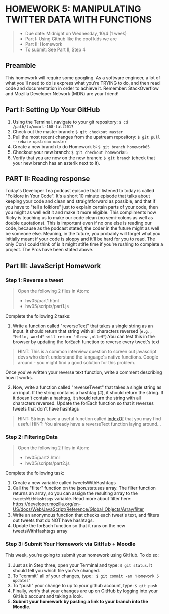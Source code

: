 # HOMEWORK 5: MANIPULATING TWITTER DATA WITH FUNCTIONS
> * Due date: Midnight on Wednesday, 10/4 (1 week)
> * Part I: Using Github like the cool kids we are
> * Part II: Homework
> * To submit: See Part II, Step 4

## Preamble
This homework will require some googling. As a software engineer, a lot of what you'll need to do is express what you're TRYING to do, and then read code and documentation in order to achieve it. Remember: StackOverflow and Mozilla Developer Network (MDN) are your friend!

## Part I: Setting Up Your GitHub
1. Using the Terminal, navigate to your git repository: `$ cd /path/to/mmart-168-fall2017`
2. Check out the master branch: `$ git checkout master`
3. Pull the most recent changes from the upstream repository: `$ git pull --rebase upstream master`
4. Create a new branch to do Homework 5: `$ git branch homework05`
5. Checkout your new branch: `$ git checkout homework05`
6. Verify that you are now on the new branch: `$ git branch` (check that your new branch has an asterik next to it).

## PART II: Reading response
  Today's Developer Tea podcast episode that I listened to today is called 
"Folklore in Your Code". It's a short 10 minute episode that talks about
keeping your code and clean and straightforward as possible, and that if you
have to "tell a folklore" just to explain certain parts of your code, then you
might as well edit it and make it more eligible.
  This compliments how Ricky is teaching us to make our code clean (no semi-colons
as well as double quotations). This is important even if no one else is reading
our code, because as the podcast stated, the coder in the future might as well
be someone else. Meaning, in the future, you probably will forget what you initially
meant if your code is sloppy and it'll be hard for you to read.
  The only Con I could think of is it might stifle time if you're rushing to
complete a project. The Pros have been stated above.
## Part III: JavaScript Homework

### Step 1: Reverse a tweet
> Open the following 2 files in Atom:
>  
>  * hw05/part1.html
>  * hw05/scripts/part1.js

Complete the following 2 tasks:

1. Write a function called "reverseText" that takes a single string as an input. It should return that string with all characters reversed (`e.g., "Hello, world" will return "dlrow ,olleH"`).You can test this in the browser by updating the forEach function to reverse every tweet's text
> HINT: This is a common interview question to screen out javascript devs who don't understand the language's native functions. Google around - you might find a good solution for this problem.

Once you've written your reverse text function, write a comment describing how it works.

2. Now, write a function called "reverseTweet" that takes a single string as an input. If the string contains a hashtag (#), it should return the string. If it doesn't contain a hashtag, it should return the string with all characters reversed. Update the forEach function so that it reverses tweets that don't have hashtags
> HINT: Strings have a useful function called [indexOf]((https://developer.mozilla.org/en-US/docs/Web/JavaScript/Reference/Global_Objects/String/indexOf)) that you may find useful
> HINT: You already have a reverseText function laying around...

### Step 2: Filtering Data
> Open the following 2 files in Atom:
>  
>  * hw05/part2.html
>  * hw05/scripts/part2.js

Complete the following task:

1. Create a new variable called tweetsWithHashtags
2. Call the "filter" function on the json.statuses array. The filter function returns an array, so you can assign the resulting array to the `tweetsWithHashtags` variable. Read more about filter here: https://developer.mozilla.org/en-US/docs/Web/JavaScript/Reference/Global_Objects/Array/filter
3. Write an anonymous function that checks each tweet's text, and filters out tweets that do NOT have hashtags.
4. Update the forEach function so that it runs on the new tweetsWithHashtags array

### Step 3: Submit Your Homework via GitHub + Moodle
This week, you're going to submit your homework using GitHub. To do so:

1. Just as in Step three, open your Terminal and type: `$ git status`. It should tell you which file you've changed.
2. To "commit" all of your changes, type: ` $ git commit -am 'Homework 5 updates'`
3. To "push" your change to up to your github account, type: `$ git push`
4. Finally, verify that your changes are up on GitHub by logging into your GitHub account and taking a look.
5. **Submit your homework by pasting a link to your branch into the Moodle.**

